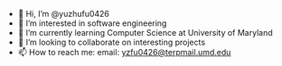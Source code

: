 - 👋 Hi, I’m @yuzhufu0426
- 👀 I’m interested in software engineering
- 🌱 I’m currently learning Computer Science at University of Maryland
- 💞️ I’m looking to collaborate on interesting projects
- 📫 How to reach me: email: yzfu0426@terpmail.umd.edu

<!---
yuzhufu0426/yuzhufu0426 is a ✨ special ✨ repository because its `README.md` (this file) appears on your GitHub profile.
You can click the Preview link to take a look at your changes.
--->
